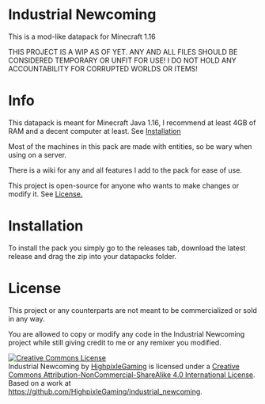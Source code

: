 # Industrial Newcoming

This is a mod-like datapack for Minecraft 1.16

THIS PROJECT IS A WIP AS OF YET. ANY AND ALL FILES SHOULD BE CONSIDERED TEMPORARY OR UNFIT FOR USE!
I DO NOT HOLD ANY ACCOUNTABILITY FOR CORRUPTED WORLDS OR ITEMS!

# Info

This datapack is meant for Minecraft Java 1.16, I recommend at least 4GB of RAM and a decent computer at least. See <a href="https://github.com/HighpixleGaming/industrial_newcoming/blob/master/README.md#installation">Installation</a>

Most of the machines in this pack are made with entities, so be wary when using on a server.

There is a wiki for any and all features I add to the pack for ease of use.

This project is open-source for anyone who wants to make changes or modify it. See <a href="https://github.com/HighpixleGaming/industrial_newcoming/blob/master/README.md#license">License.</a>

# Installation

To install the pack you simply go to the releases tab, download the latest release and drag the zip into your datapacks folder.

# License
This project or any counterparts are not meant to be commercialized or sold in any way.

You are allowed to copy or modify any code in the Industrial Newcoming project while still giving credit to me or any remixer you modified.

<a rel="license" href="http://creativecommons.org/licenses/by-nc-sa/4.0/"><img alt="Creative Commons License" style="border-width:0" src="https://i.creativecommons.org/l/by-nc-sa/4.0/88x31.png" /></a><br /><span xmlns:dct="http://purl.org/dc/terms/" property="dct:title">Industrial Newcoming</span> by <a xmlns:cc="http://creativecommons.org/ns#" href="https://github.com/HighpixleGaming/" property="cc:attributionName" rel="cc:attributionURL">HighpixleGaming</a> is licensed under a <a rel="license" href="http://creativecommons.org/licenses/by-nc-sa/4.0/">Creative Commons Attribution-NonCommercial-ShareAlike 4.0 International License</a>.<br />Based on a work at <a xmlns:dct="http://purl.org/dc/terms/" href="https://github.com/HighpixleGaming/industrial_newcoming" rel="dct:source">https://github.com/HighpixleGaming/industrial_newcoming</a>.
